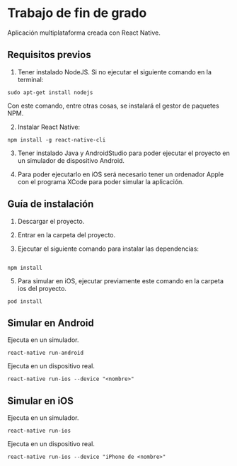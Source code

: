 # Trabajo de fin de grado

Aplicación multiplataforma creada con React Native.


## Requisitos previos

1. Tener instalado NodeJS. Si no ejecutar el siguiente comando en la terminal:

```
sudo apt-get install nodejs
```

Con este comando, entre otras cosas, se instalará el gestor de paquetes NPM.

2. Instalar React Native:

```
npm install -g react-native-cli
```

3. Tener instalado Java y AndroidStudio para poder ejecutar el proyecto en un simulador de dispositivo Android.

4. Para poder ejecutarlo en iOS será necesario tener un ordenador Apple con el programa XCode para poder simular la aplicación.


## Guía de instalación

1. Descargar el proyecto.

2. Entrar en la carpeta del proyecto.

3. Ejecutar el siguiente comando para instalar las dependencias:

```

npm install
```

5. Para simular en iOS, ejecutar previamente este comando en la carpeta ios del proyecto.

```
pod install
```

## Simular en Android

Ejecuta en un simulador.

```
react-native run-android
```

Ejecuta en un dispositivo real.

```
react-native run-ios --device "<nombre>"
```

## Simular en iOS

Ejecuta en un simulador.

```
react-native run-ios
```

Ejecuta en un dispositivo real.

```
react-native run-ios --device "iPhone de <nombre>"
```